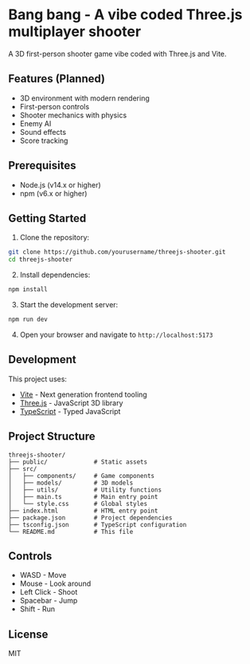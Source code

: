 # Bang bang - A vibe coded Three.js multiplayer shooter

A 3D first-person shooter game vibe coded with Three.js and Vite.

## Features (Planned)

- 3D environment with modern rendering
- First-person controls
- Shooter mechanics with physics
- Enemy AI
- Sound effects
- Score tracking

## Prerequisites

- Node.js (v14.x or higher)
- npm (v6.x or higher)

## Getting Started

1. Clone the repository:
```bash
git clone https://github.com/yourusername/threejs-shooter.git
cd threejs-shooter
```

2. Install dependencies:
```bash
npm install
```

3. Start the development server:
```bash
npm run dev
```

4. Open your browser and navigate to `http://localhost:5173`

## Development

This project uses:
- [Vite](https://vitejs.dev/) - Next generation frontend tooling
- [Three.js](https://threejs.org/) - JavaScript 3D library
- [TypeScript](https://www.typescriptlang.org/) - Typed JavaScript

## Project Structure

```
threejs-shooter/
├── public/             # Static assets
├── src/
│   ├── components/     # Game components
│   ├── models/         # 3D models
│   ├── utils/          # Utility functions
│   ├── main.ts         # Main entry point
│   └── style.css       # Global styles
├── index.html          # HTML entry point
├── package.json        # Project dependencies
├── tsconfig.json       # TypeScript configuration
└── README.md           # This file
```

## Controls

- WASD - Move
- Mouse - Look around
- Left Click - Shoot
- Spacebar - Jump
- Shift - Run

## License

MIT 